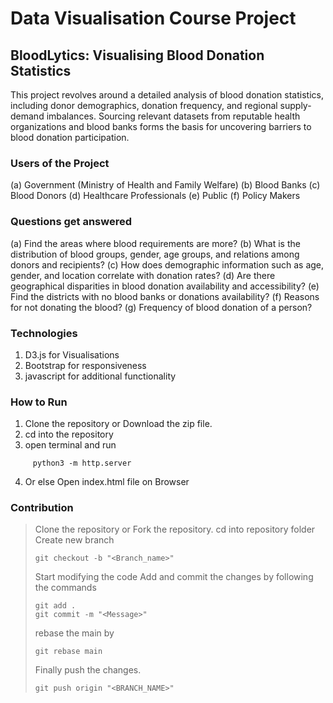 # Data Visualisation Course Project 

## BloodLytics: Visualising Blood Donation Statistics

This project revolves around a detailed analysis of blood donation statistics, including 
donor demographics, donation frequency, and regional supply-demand
imbalances. Sourcing relevant datasets from reputable health organizations and
blood banks forms the basis for uncovering barriers to blood donation participation.

### Users of the Project

(a) Government (Ministry of Health and Family Welfare)
(b) Blood Banks
(c) Blood Donors
(d) Healthcare Professionals
(e) Public
(f) Policy Makers

### Questions get answered

(a) Find the areas where blood requirements are more?
(b) What is the distribution of blood groups, gender, age groups, and
relations among donors and recipients?
(c) How does demographic information such as age, gender, and location
correlate with donation rates?
(d) Are there geographical disparities in blood donation availability and
accessibility?
(e) Find the districts with no blood banks or donations availability?
(f) Reasons for not donating the blood?
(g) Frequency of blood donation of a person?

### Technologies 
1. D3.js for Visualisations
2. Bootstrap for responsiveness
3. javascript for additional functionality


### How to Run 
1. Clone the repository or Download the zip file.
2. cd into the repository
3. open terminal and run 
```
     python3 -m http.server
  ```

4. Or else Open index.html file on Browser

### Contribution
> Clone the repository or Fork the repository.
> cd into repository folder
> Create new branch
> ```
> git checkout -b "<Branch_name>"
> ```
> Start modifying the code
> Add and commit the changes by following the commands
> ```
> git add .
> git commit -m "<Message>"
> ```
> rebase the main by
> ```
> git rebase main
> ```
> Finally push the changes.
> ```
> git push origin "<BRANCH_NAME>"
> ```
